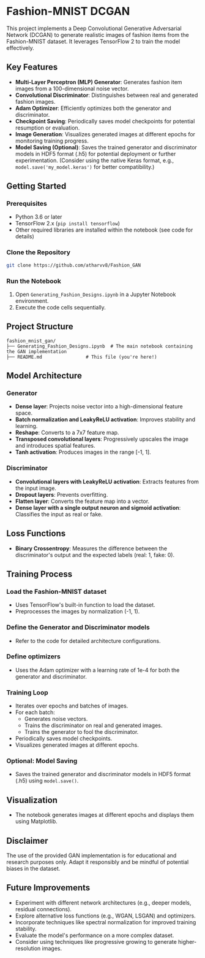 # Fashion-MNIST DCGAN

This project implements a Deep Convolutional Generative Adversarial Network (DCGAN) to generate realistic images of fashion items from the Fashion-MNIST dataset. It leverages TensorFlow 2 to train the model effectively.

## Key Features

- **Multi-Layer Perceptron (MLP) Generator**: Generates fashion item images from a 100-dimensional noise vector.
- **Convolutional Discriminator**: Distinguishes between real and generated fashion images.
- **Adam Optimizer**: Efficiently optimizes both the generator and discriminator.
- **Checkpoint Saving**: Periodically saves model checkpoints for potential resumption or evaluation.
- **Image Generation**: Visualizes generated images at different epochs for monitoring training progress.
- **Model Saving (Optional)**: Saves the trained generator and discriminator models in HDF5 format (.h5) for potential deployment or further experimentation. (Consider using the native Keras format, e.g., `model.save('my_model.keras')` for better compatibility.)

## Getting Started

### Prerequisites

- Python 3.6 or later
- TensorFlow 2.x (`pip install tensorflow`)
- Other required libraries are installed within the notebook (see code for details)

### Clone the Repository

```bash
git clone https://github.com/atharvv8/Fashion_GAN
```
### Run the Notebook

1. Open `Generating_Fashion_Designs.ipynb` in a Jupyter Notebook environment.
2. Execute the code cells sequentially.

## Project Structure

```plaintext
fashion_mnist_gan/
├── Generating_Fashion_Designs.ipynb  # The main notebook containing the GAN implementation
├── README.md                # This file (you're here!)
```
## Model Architecture

### Generator

- **Dense layer**: Projects noise vector into a high-dimensional feature space.
- **Batch normalization and LeakyReLU activation**: Improves stability and learning.
- **Reshape**: Converts to a 7x7 feature map.
- **Transposed convolutional layers**: Progressively upscales the image and introduces spatial features.
- **Tanh activation**: Produces images in the range [-1, 1].

### Discriminator

- **Convolutional layers with LeakyReLU activation**: Extracts features from the input image.
- **Dropout layers**: Prevents overfitting.
- **Flatten layer**: Converts the feature map into a vector.
- **Dense layer with a single output neuron and sigmoid activation**: Classifies the input as real or fake.

## Loss Functions

- **Binary Crossentropy**: Measures the difference between the discriminator's output and the expected labels (real: 1, fake: 0).

## Training Process

### Load the Fashion-MNIST dataset

- Uses TensorFlow's built-in function to load the dataset.
- Preprocesses the images by normalization (-1, 1).

### Define the Generator and Discriminator models

- Refer to the code for detailed architecture configurations.

### Define optimizers

- Uses the Adam optimizer with a learning rate of 1e-4 for both the generator and discriminator.

### Training Loop

- Iterates over epochs and batches of images.
- For each batch:
  - Generates noise vectors.
  - Trains the discriminator on real and generated images.
  - Trains the generator to fool the discriminator.
- Periodically saves model checkpoints.
- Visualizes generated images at different epochs.

### Optional: Model Saving

- Saves the trained generator and discriminator models in HDF5 format (.h5) using `model.save()`.

## Visualization

- The notebook generates images at different epochs and displays them using Matplotlib.

## Disclaimer

The use of the provided GAN implementation is for educational and research purposes only. Adapt it responsibly and be mindful of potential biases in the dataset.

## Future Improvements

- Experiment with different network architectures (e.g., deeper models, residual connections).
- Explore alternative loss functions (e.g., WGAN, LSGAN) and optimizers.
- Incorporate techniques like spectral normalization for improved training stability.
- Evaluate the model's performance on a more complex dataset.
- Consider using techniques like progressive growing to generate higher-resolution images.


